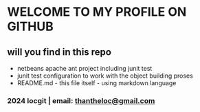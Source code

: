 # WELCOME TO MY PROFILE ON GITHUB
## will you find in this repo

* netbeans apache ant project including junit test
* junit test configuration to work with the object building proses
* README.md - this file itself - using markdown language

### 2024 locgit | email: thantheloc@gmail.com 

